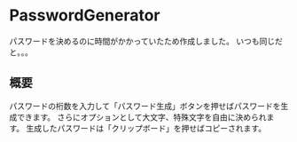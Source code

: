 # PasswordGenerator
パスワードを決めるのに時間がかかっていたため作成しました。
いつも同じだと。。。

## 概要
パスワードの桁数を入力して「パスワード生成」ボタンを押せばパスワードを生成できます。
さらにオプションとして大文字、特殊文字を自由に決められます。
生成したパスワードは「クリップボード」を押せばコピーされます。

